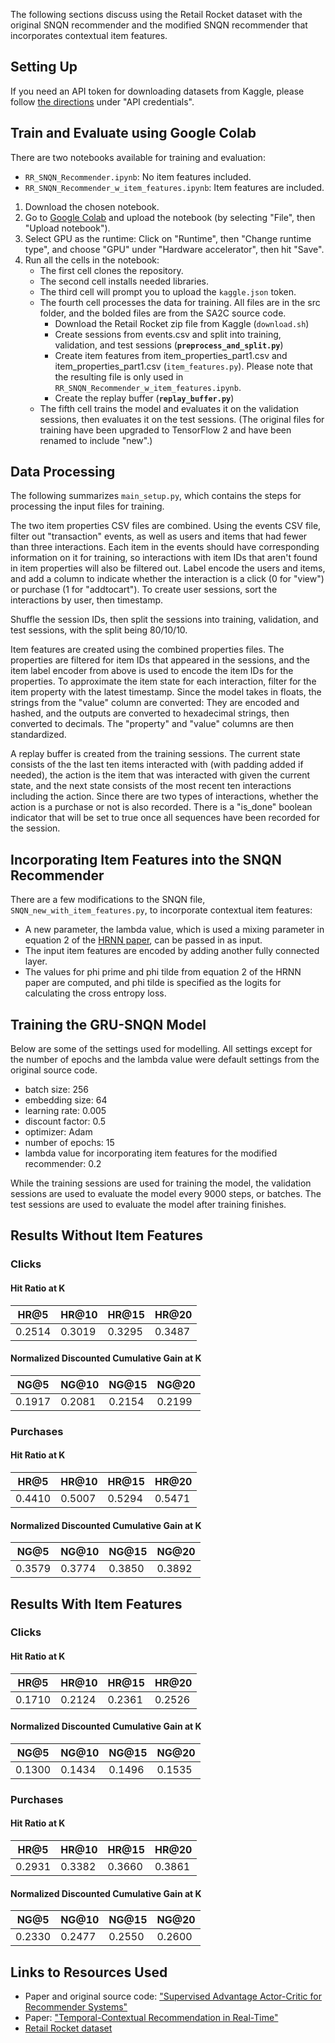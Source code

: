 The following sections discuss using the Retail Rocket dataset with the original SNQN recommender and the modified SNQN recommender that incorporates contextual item features.

## Setting Up
If you need an API token for downloading datasets from Kaggle, please follow [the directions](https://github.com/Kaggle/kaggle-api) under "API credentials".

## Train and Evaluate using Google Colab
There are two notebooks available for training and evaluation:
- `RR_SNQN_Recommender.ipynb`: No item features included.
- `RR_SNQN_Recommender_w_item_features.ipynb`: Item features are included.
1. Download the chosen notebook.
2. Go to [Google Colab](https://colab.research.google.com/) and upload the notebook (by selecting "File", then "Upload notebook").
3. Select GPU as the runtime: Click on "Runtime", then "Change runtime type", and choose "GPU" under "Hardware accelerator", then hit "Save".
4. Run all the cells in the notebook:
    - The first cell clones the repository.
    - The second cell installs needed libraries.
    - The third cell will prompt you to upload the `kaggle.json` token.
    - The fourth cell processes the data for training. All files are in the src folder, and the bolded files are from the SA2C source code.
        - Download the Retail Rocket zip file from Kaggle (`download.sh`)
        - Create sessions from events.csv and split into training, validation, and test sessions (**`preprocess_and_split.py`**)
        - Create item features from item_properties_part1.csv and item_properties_part1.csv (`item_features.py`). Please note that the resulting file is only used in `RR_SNQN_Recommender_w_item_features.ipynb`.
        - Create the replay buffer (**`replay_buffer.py`**)
    - The fifth cell trains the model and evaluates it on the validation sessions, then evaluates it on the test sessions. (The original files for training have been upgraded to TensorFlow 2 and have been renamed to include "new".)

## Data Processing
The following summarizes `main_setup.py`, which contains the steps for processing the input files for training.

The two item properties CSV files are combined. Using the events CSV file, filter out "transaction" events, as well as users and items that had fewer than three interactions. Each item in the events should have corresponding information on it for training, so interactions with item IDs that aren't found in item properties will also be filtered out. Label encode the users and items, and add a column to indicate whether the interaction is a click (0 for "view") or purchase (1 for "addtocart"). To create user sessions, sort the interactions by user, then timestamp.

Shuffle the session IDs, then split the sessions into training, validation, and test sessions, with the split being 80/10/10. 

Item features are created using the combined properties files. The properties are filtered for item IDs that appeared in the sessions, and the item label encoder from above is used to encode the item IDs for the properties. To approximate the item state for each interaction, filter for the item property with the latest timestamp. Since the model takes in floats, the strings from the "value" column are converted: They are encoded and hashed, and the outputs are converted to hexadecimal strings, then converted to decimals. The "property" and "value" columns are then standardized.

A replay buffer is created from the training sessions. The current state consists of the the last ten items interacted with (with padding added if needed), the action is the item that was interacted with given the current state, and the next state consists of the most recent ten interactions including the action. Since there are two types of interactions, whether the action is a purchase or not is also recorded. There is a "is_done" boolean indicator that will be set to true once all sequences have been recorded for the session.

## Incorporating Item Features into the SNQN Recommender
There are a few modifications to the SNQN file, `SNQN_new_with_item_features.py`, to incorporate contextual item features:
- A new parameter, the lambda value, which is used a mixing parameter in equation 2 of the [HRNN paper](https://assets.amazon.science/96/71/d1f25754497681133c7aa2b7eb05/temporal-contextual-recommendation-in-real-time.pdf), can be passed in as input.
- The input item features are encoded by adding another fully connected layer.
- The values for phi prime and phi tilde from equation 2 of the HRNN paper are computed, and phi tilde is specified as the logits for calculating the cross entropy loss.

## Training the GRU-SNQN Model
Below are some of the settings used for modelling. All settings except for the number of epochs and the lambda value were default settings from the original source code.
- batch size: 256
- embedding size: 64
- learning rate: 0.005 
- discount factor: 0.5
- optimizer: Adam
- number of epochs: 15
- lambda value for incorporating item features for the modified recommender: 0.2

While the training sessions are used for training the model, the validation sessions are used to evaluate the model every 9000 steps, or batches. The test sessions are used to evaluate the model after training finishes.

## Results Without Item Features
### Clicks
#### Hit Ratio at K
|  HR@5 | HR@10 | HR@15 | HR@20 |
| --- | --- | --- | --- |
| 0.2514 | 0.3019 | 0.3295| 0.3487 |

####  Normalized Discounted Cumulative Gain at K
|  NG@5 | NG@10 | NG@15 | NG@20 |
| --- | --- | --- | --- |
| 0.1917| 0.2081 | 0.2154 | 0.2199|

### Purchases
#### Hit Ratio at K
|  HR@5 | HR@10 | HR@15 | HR@20 |
| --- | --- | --- | --- |
|  0.4410 | 0.5007 | 0.5294 | 0.5471 |

####  Normalized Discounted Cumulative Gain at K
|  NG@5 | NG@10 | NG@15 | NG@20 |
| --- | --- | --- | --- |
| 0.3579| 0.3774| 0.3850| 0.3892 |

## Results With Item Features
### Clicks
#### Hit Ratio at K
|  HR@5 | HR@10 | HR@15 | HR@20 |
| --- | --- | --- | --- |
| 0.1710 | 0.2124 | 0.2361 | 0.2526 |

####  Normalized Discounted Cumulative Gain at K
|  NG@5 | NG@10 | NG@15 | NG@20 |
| --- | --- | --- | --- |
| 0.1300 | 0.1434 | 0.1496 | 0.1535 |

### Purchases
#### Hit Ratio at K
|  HR@5 | HR@10 | HR@15 | HR@20 |
| --- | --- | --- | --- |
| 0.2931 | 0.3382 | 0.3660 | 0.3861 |

####  Normalized Discounted Cumulative Gain at K
|  NG@5 | NG@10 | NG@15 | NG@20 |
| --- | --- | --- | --- |
| 0.2330 | 0.2477 | 0.2550 | 0.2600 |

## Links to Resources Used
- Paper and original source code: ["Supervised Advantage Actor-Critic for
Recommender Systems"](https://arxiv.org/pdf/2111.03474.pdf)
- Paper: ["Temporal-Contextual Recommendation in Real-Time"](https://assets.amazon.science/96/71/d1f25754497681133c7aa2b7eb05/temporal-contextual-recommendation-in-real-time.pdf)
- [Retail Rocket dataset](https://www.kaggle.com/datasets/retailrocket/ecommerce-dataset)
